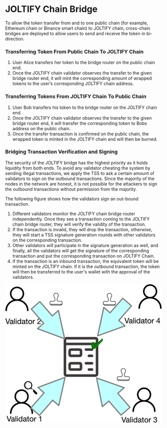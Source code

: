 # JOLTIFY Chain Bridge

To allow the token transfer from and to one public chain (for example, Ethereum chain or Binance smart chain) to JOLTIFY chain, cross-chain bridges are deployed to allow users to send and receive the token in bi-direction.

### Transferring Token From Public Chain To JOLTIFY Chain

1. User Alice transfers her token to the bridge router on the public chain end.
2. Once the JOLTIFY chain validator observes the transfer to the given bridge router end, it will mint the corresponding amount of wrapped tokens to the user’s corresponding JOLTIFY chain address.

### Transferring Tokens From JOLTIFY Chain To Public Chain

1. User Bob transfers his token to the bridge router on the JOLTIFY chain end.
2. Once the JOLTIFY chain validator observes the transfer to the given bridge router end, it will transfer the corresponding token to Bobs address on the public chain.
3. Once the transfer transaction is confirmed on the public chain, the wrapped token is minted in the JOLTIFY chain and will then be burned.

### Bridging Transaction Verification and Signing

The security of the JOLTIFY bridge has the highest priority as it holds liquidity from both ends. To avoid any validator cheating the system by sending illegal transactions, we apply the TSS to ask a certain amount of validators to sign on the outbound transactions. Since the majority of the nodes in the network are honest, it is not possible for the attackers to sign the outbound transactions without permission from the majority.

The following figure shows how the validators sign an out-bound transaction.

1. Different validators monitor the JOLTIFY chain bridge router independently. Once they see a transaction coming to the JOLTIFY chain bridge router, they will verify the validity of the transaction.
2. If the transaction is invalid, they will drop the transaction, otherwise, they will start a TSS signature generation rounds with other validators on the corresponding transaction.
3. Other validators will participate in the signature generation as well, and finally, all the validators will get the signature of the corresponding transaction and put the corresponding transaction on JOLTIFY Chain.
4. If the transaction is an inbound transaction, the equivalent token will be minted on the JOLTIFY chain. If it is the outbound transaction, the token will then be transferred to the user's wallet with the approval of the validators.

![Validators Sign On Transactions](../../.gitbook/assets/signature.png)

###
